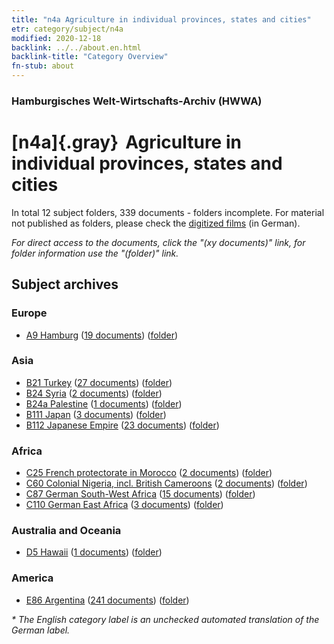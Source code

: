 ```yaml
---
title: "n4a Agriculture in individual provinces, states and cities"
etr: category/subject/n4a
modified: 2020-12-18
backlink: ../../about.en.html
backlink-title: "Category Overview"
fn-stub: about
---
```


### Hamburgisches Welt-Wirtschafts-Archiv (HWWA)
# [n4a]{.gray}&#8201; Agriculture in individual provinces, states and cities&#160; 





In total 12 subject folders, 339 documents - folders incomplete.
For material not published as folders, please check the [digitized films](/film/h1_sh) (in German).

_For direct access to the documents, click the "(xy documents)" link, for folder information use the "(folder)" link._

## Subject archives



### Europe

- [A9 Hamburg](../../../geo/about.en.html#A9) (<a href="https://dfg-viewer.de/show/?tx_dlf[id]=https://pm20.zbw.eu/mets/sh/1409xx/140905/1450xx/145068/public.mets.en.xml" target="_blank">19 documents</a>) ([folder](http://purl.org/pressemappe20/folder/sh/140905,145068))

### Asia

- [B21 Turkey](../../../geo/about.en.html#B21) (<a href="https://dfg-viewer.de/show/?tx_dlf[id]=https://pm20.zbw.eu/mets/sh/1411xx/141111/1450xx/145068/public.mets.en.xml" target="_blank">27 documents</a>) ([folder](http://purl.org/pressemappe20/folder/sh/141111,145068))
- [B24 Syria](../../../geo/about.en.html#B24) (<a href="https://dfg-viewer.de/show/?tx_dlf[id]=https://pm20.zbw.eu/mets/sh/1411xx/141114/1450xx/145068/public.mets.en.xml" target="_blank">2 documents</a>) ([folder](http://purl.org/pressemappe20/folder/sh/141114,145068))
- [B24a Palestine](../../../geo/about.en.html#B24a) (<a href="https://dfg-viewer.de/show/?tx_dlf[id]=https://pm20.zbw.eu/mets/sh/1411xx/141115/1450xx/145068/public.mets.en.xml" target="_blank">1 documents</a>) ([folder](http://purl.org/pressemappe20/folder/sh/141115,145068))
- [B111 Japan](../../../geo/about.en.html#B111) (<a href="https://dfg-viewer.de/show/?tx_dlf[id]=https://pm20.zbw.eu/mets/sh/1412xx/141272/1450xx/145068/public.mets.en.xml" target="_blank">3 documents</a>) ([folder](http://purl.org/pressemappe20/folder/sh/141272,145068))
- [B112 Japanese Empire](../../../geo/about.en.html#B112) (<a href="https://dfg-viewer.de/show/?tx_dlf[id]=https://pm20.zbw.eu/mets/sh/1412xx/141273/1450xx/145068/public.mets.en.xml" target="_blank">23 documents</a>) ([folder](http://purl.org/pressemappe20/folder/sh/141273,145068))

### Africa

- [C25 French protectorate in Morocco](../../../geo/about.en.html#C25) (<a href="https://dfg-viewer.de/show/?tx_dlf[id]=https://pm20.zbw.eu/mets/sh/1413xx/141358/1450xx/145068/public.mets.en.xml" target="_blank">2 documents</a>) ([folder](http://purl.org/pressemappe20/folder/sh/141358,145068))
- [C60 Colonial Nigeria, incl. British Cameroons](../../../geo/about.en.html#C60) (<a href="https://dfg-viewer.de/show/?tx_dlf[id]=https://pm20.zbw.eu/mets/sh/1414xx/141409/1450xx/145068/public.mets.en.xml" target="_blank">2 documents</a>) ([folder](http://purl.org/pressemappe20/folder/sh/141409,145068))
- [C87 German South-West Africa](../../../geo/about.en.html#C87) (<a href="https://dfg-viewer.de/show/?tx_dlf[id]=https://pm20.zbw.eu/mets/sh/1414xx/141450/1450xx/145068/public.mets.en.xml" target="_blank">15 documents</a>) ([folder](http://purl.org/pressemappe20/folder/sh/141450,145068))
- [C110 German East Africa](../../../geo/about.en.html#C110) (<a href="https://dfg-viewer.de/show/?tx_dlf[id]=https://pm20.zbw.eu/mets/sh/1414xx/141471/1450xx/145068/public.mets.en.xml" target="_blank">3 documents</a>) ([folder](http://purl.org/pressemappe20/folder/sh/141471,145068))

### Australia and Oceania

- [D5 Hawaii](../../../geo/about.en.html#D5) (<a href="https://dfg-viewer.de/show/?tx_dlf[id]=https://pm20.zbw.eu/mets/sh/1415xx/141595/1450xx/145068/public.mets.en.xml" target="_blank">1 documents</a>) ([folder](http://purl.org/pressemappe20/folder/sh/141595,145068))

### America

- [E86 Argentina](../../../geo/about.en.html#E86) (<a href="https://dfg-viewer.de/show/?tx_dlf[id]=https://pm20.zbw.eu/mets/sh/1416xx/141692/1450xx/145068/public.mets.en.xml" target="_blank">241 documents</a>) ([folder](http://purl.org/pressemappe20/folder/sh/141692,145068))


_* The English category label is an unchecked automated translation of the German label._

